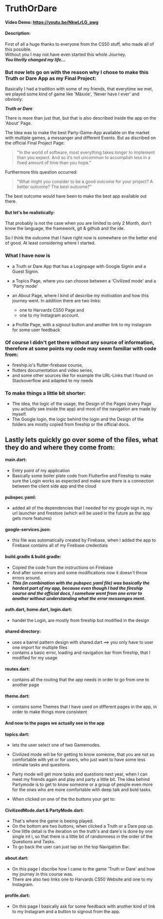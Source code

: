 # TruthOrDare

#### Video Demo: https://youtu.be/NkwLrLG_pwg

#### Description: 


First of all a huge thanks to everyone from the CS50 stuff, who made all of this possible.                                   
Without you I may not have even started this whole Journey.                                                        
***You literlly changed my life...***

### But now lets go on with the reason why I chose to make this Truth or Dare App as my Final Project:
Basically I had a tradition with some of my friends, that everytime we met, we played some kind of game like 'Mäxxle', 'Never have I ever' and obviosly:

**_Truth or Dare_**

There is more than just that, but that is also described inside the app on the 'About' Page.

The Idea was to make the best Party-Game-App available on the market with multiple games, a messanger and different Events.
But as discribed on the official Final Project Page:
> "In the world of software, most everything takes longer to implement than you expect. And so it’s not uncommon to accomplish less in a fixed amount of time than you hope."

Furthermore this question occurred:

> "What might you consider to be a good outcome for your project? A better outcome? The best outcome?"

The best outcome would have been to make the best app available out there.
#### But let's be realistically:                                    
That probably is not the case when you are limited to only 2 Month, don't know the language, the framework, git & github and the ide.

So I think the outcome that I have right now is somewhere on the better end of good.
At least considering where I started.

### What I have now is
- a Truth or Dare App that has a Loginpage with Google Signin and a Guest Signin.

- a Topics Page, where you can choose between a 'Civilized mode' and a 'Party mode'

- an About Page, where I kind of describe my motivation and how this journey went.
   In addition there are two links:                                                 
    - one to Harvards CS50 Page and                                                          
    - one to my Instagram account.                                                     

- a Profile Page, with a signout button and another link to my instagram for some user feedback


### Of course I didn't get there without any source of information, therefore at some points my code may seem familiar with code from:
- fireship.io's flutter-firebase course,                                                                                                              
- flutters documentation and video series,                                                                                            
- and some other sources like for example the URL-Links that I found on Stackoverflow and adapted to my needs 

### To make things a little bit shorter:                                                                 
- The idea, the logic of the usage, the Design of the Pages (every Page you actually see inside the app) and most of the navigation are made by myself. 
- The Google login, the logic behind the login and the Design of the folders are mostly copied from fireship or the official docs.                     


## Lastly lets quickly go over some of the files, what they do and where they come from:                                             

#### main.dart:                                                                                            
   - Entry point of my application
   - Basically some boiler plate code from Flutterfire and Fireship to make sure the Login works as expected and make sure there is a connection                between the client side app and the cloud

#### pubspec.yaml:                                                                          
   - added all of the dependencies that I needed for my google sign in, my url launcher 
   and firestore (which will be used in the future as the app gets more features)
              
#### google-services.json:                                                                     
   - this file was automatically created by Firebase, when I added the app to Firebase
   contains all of my Firebase credentials

#### build.gradle & build.gradle:                                                                               
   - Copied the code from the instructions on Firebase
   - And after some errors and some modifications now it doesn't throw errors around.
   - ***This (in combination with the pubspec.yaml file) was basically the hardest part of my app, because even though I had the fireship course and the official docs, I somehow went from one error to another without understanding what the error messenges ment.***
   
#### auth.dart, home.dart, login.dart:
   - handel the Login, are mostly from fireship but modified in the design

#### shared directory:
   - uses a barrel pattern design with shared.dart ==> you only have to user one import for multiple files
   - contains a basic error, loading and navigation bar from fireship, that I modified for my usage 

#### routes.dart:                                   
   - contains all the routing that the app needs in order to go from one to another page
   
#### theme.dart:
   - contains some Themes that I have used on different pages in the app, in order to make things more consistent


#### And now to the pages we actually see in the app


#### topics.dart:                                                                                                               
   - lets the user select one of two Gamemodes.
   - Civilized mode will be for getting to know someone, that you are not so comfortable with yet or for users, who just want to have some less intimate        tasks and questions.
   
   - Party mode will get more tasks and questions next year, when I can meet my friends again and play and party a little bit. The idea behind Partymode is      to get to know someone or a group of people even more for the ones who are more comfortable with deep talk and bold tasks.
   
   - When clicked on one of the tho buttons your get to:
   
#### CivilizedMode.dart & PartyMode.dart:                                                                                                   
   - That's where the game is beeing played.                                                                                                  
   - On the bottom are two buttons, when clicked a Truth or a Dare pop up.                                                                
   - One little detail is the iteration on the truth's and dare's is done by one single int i, so that there is a little bit of randomness in the order of        the Questions and Tasks.
   - To go back the user can just tap on the top Navigation Bar.

#### about.dart:                                                                                             
   - On this page I discribe how I came to the game 'Truth or Dare' and how my journey in this course was.
   - There are also two links one to Harvards CS50 Website and one to my Instagram.
   
#### profile.dart:                                                                                                              
   - On this page I basically ask for some feedback with another kind of link to my Instagram
   and a button to signout from the app.

   
 
